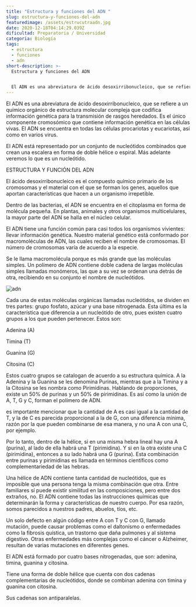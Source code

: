 ```yaml
---
title: "Estructura y funciones del ADN "
slug: estructura-y-funciones-del-adn
featuredimage: /assets/estrucutraadn.jpg
date: 2020-12-18T04:14:29.039Z
dificultad: Preparatoria / Universidad
categoria: Biología
tags:
  - estructura
  - funciones
  - adn
short-description: >-
  Estructura y funciones del ADN 


  El ADN es una abreviatura de ácido desoxirribonucleico, que se refiere a un químico orgánico de estructura molecular compleja que codifica información genética para la transmisión de rasgos heredados
---
```

El ADN es una abreviatura de ácido desoxirribonucleico, que se refiere a un químico orgánico de estructura molecular compleja que codifica información genética para la transmisión de rasgos heredados. Es el único componente cromosómico que contiene información genética en las células vivas. El ADN se encuentra en todas las células procariotas y eucariotas, así como en varios virus.



El ADN está representado por un conjunto de nucleótidos combinados que crean una escalera en forma de doble hélice o espiral. Más adelante veremos lo que es un nucleótido.



ESTRUCTURA Y FUNCIÓN DEL ADN

El ácido desoxirribonucleico es el compuesto químico primario de los cromosomas y el material con el que se forman los genes, aquellos que aportan características que hacen a un organismo irrepetible.

Dentro de las bacterias, el ADN se encuentra en el citoplasma en forma de molécula pequeña. En plantas, animales y otros organismos multicelulares, la mayor parte del ADN se halla en el núcleo celular.



El ADN tiene una función común para casi todos los organismos vivientes: llevar información genética. Nuestro material genético está conformado por macromoléculas de ADN, las cuales reciben el nombre de cromosomas. El número de cromosomas varía de acuerdo a la especie.

Se le llama macromolécula porque es más grande que las moléculas simples. Un polímero de ADN contiene doble cadena de largas moléculas simples llamadas monómeros, las que a su vez se ordenan una detrás de otra, recibiendo en su conjunto el nombre de nucleótidos.

![adn](/assets/adn.png "adn")



Cada una de estas moléculas orgánicas llamadas nucleótidos, se dividen en tres partes: grupo fosfato, azúcar y una base nitrogenada. Esta última es la característica que diferencia a un nucleótido de otro, pues existen cuatro grupos a los que pueden pertenecer. Estos son:



Adenina (A)



Timina (T)



Guanina (G)



Citosina (C)



Estos cuatro grupos se catalogan de acuerdo a su estructura química. A la Adenina y la Guanina se les denomina Purinas, mientras que a la Timina y a la Citosina se les nombra como Pirimidinas. Hablando de proporciones, existe un 50% de purinas y un 50% de pirimidinas. Es así como la unión de A, T, G y C, forman el polímero de ADN.



es importante mencionar que la cantidad de A es casi igual a la cantidad de T, y la de C es parecida proporcional a la de G, con una diferencia mínima, razón por la que pueden combinarse de esa manera, y no una A con una C, por ejemplo.



Por lo tanto, dentro de la hélice, si en una misma hebra lineal hay una A (purina), al lado de ella habrá una T (pirimidina). Y si en la otra existe una C (pirimidina), entonces a su lado habrá una G (purina). Esta combinación entre purinas y pirimidinas es llamada en términos científicos como complementariedad de las hebras.



Una hélice de ADN contiene tanta cantidad de nucleótidos, que es imposible que una persona tenga la misma combinación que otra. Entre familiares sí puede existir similitud en las composiciones, pero entre dos extraños, no. El ADN contiene todas las instrucciones químicas que determinarán la forma y características de nuestro cuerpo. Por esa razón, somos parecidos a nuestros padres, abuelos, tíos, etc.



Un solo defecto en algún código entre A con T y C con G, llamado mutación, puede causar problemas como el daltonismo o enfermedades como la fibrosis quística, un trastorno que daña pulmones y al sistema digestivo. Otras enfermedades más complejas como el cáncer o Alzheimer, resultan de varias mutaciones en diferentes genes.



El ADN está formado por cuatro bases nitrogenadas, que son: adenina, timina, guanina y citosina.   

Tiene una forma de doble hélice que cuenta con dos cadenas complementarias de nucleótidos, donde se combinan adenina con timina y guanina con citosina.

Sus cadenas son antiparalelas.